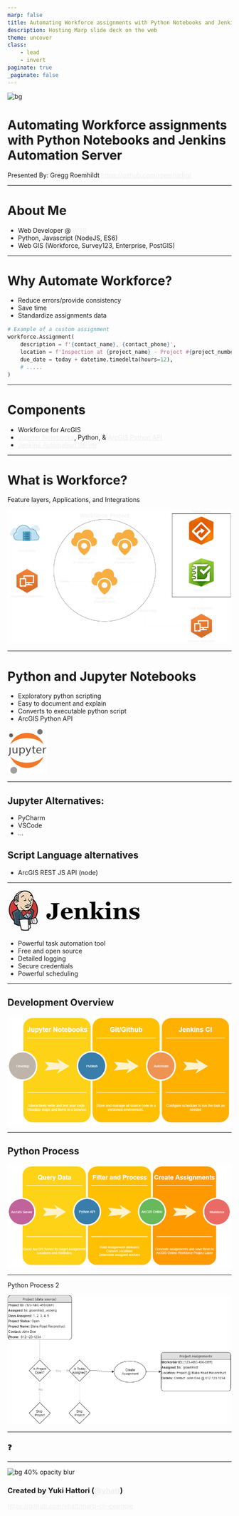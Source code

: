 ```yaml
---
marp: false
title: Automating Workforce assignments with Python Notebooks and Jenkins Automation Server
description: Hosting Marp slide deck on the web
theme: uncover
class:
    - lead
    - invert
paginate: true
_paginate: false
---
```


![bg](./assets/gradient.jpg)

# Automating Workforce assignments with Python Notebooks and Jenkins Automation Server

Presented By: Gregg Roemhildt
https://github.com/roemhildtg/

<style scoped>a { color: #eee; }</style>

---

# About Me

 - Web Developer @ [WSB](https://wsbeng.com)
 - Python, Javascript (NodeJS, ES6)
 - Web GIS (Workforce, Survey123, Enterprise, PostGIS)

---

 # Why Automate Workforce?

 - Reduce errors/provide consistency
 - Save time
 - Standardize assignments data

```python
# Example of a custom assignment
workforce.Assignment(
    description = f'{contact_name}, {contact_phone}',
    location = f'Inspection at {project_name} - Project #{project_number}', 
    due_date = today + datetime.timedelta(hours=12),
    # .....
)
```
---

# Components
 - Workforce for ArcGIS
 - [Jupyter Notebooks](https://jupyter.org/), Python, & [ArcGIS Python API](https://developers.arcgis.com/python/)
 - [Jenkins Automation Server](https://jenkins.io/)

---


# What is Workforce?

Feature layers, Applications, and Integrations

![Workforce](./assets/Workforce.png?)

---

# Python and Jupyter Notebooks

 - Exploratory python scripting
 - Easy to document and explain
 - Converts to executable python script
 - ArcGIS Python API

![Jupyter](./assets/jupyter.svg)

---

## Jupyter Alternatives:
 - PyCharm
 - VSCode
 - ...

## Script Language alternatives

 - ArcGIS REST JS API (node)

---

![Jenkins](./assets/jenkins.jpg)

 - Powerful task automation tool
 - Free and open source
 - Detailed logging
 - Secure credentials
 - Powerful scheduling

---

## Development Overview

![Process](./assets/Process.png)

---

## Python Process

![Python](./assets/Python.png)

---
<!-- class: invert -->

Python Process 2

![FilterLogic](./assets/FilterLogic.png?)

---

### <!--fit--> :question:

---

![bg 40% opacity blur](https://avatars1.githubusercontent.com/u/3993388?v=4)

### Created by Yuki Hattori ([@yhatt](https://github.com/yhatt))

https://github.com/yhatt/marp-cli-example
